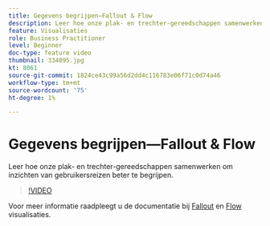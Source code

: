 ```yaml
---
title: Gegevens begrijpen—Fallout & Flow
description: Leer hoe onze plak- en trechter-gereedschappen samenwerken om inzichten van gebruikersreizen beter te begrijpen.
feature: Visualisaties
role: Business Practitioner
level: Beginner
doc-type: feature video
thumbnail: 334095.jpg
kt: 8061
source-git-commit: 1824ce43c99a56d2dd4c116783e06f71c0d74a46
workflow-type: tm+mt
source-wordcount: '75'
ht-degree: 1%

---
```



# Gegevens begrijpen—Fallout &amp; Flow

Leer hoe onze plak- en trechter-gereedschappen samenwerken om inzichten van gebruikersreizen beter te begrijpen.

>[!VIDEO](https://video.tv.adobe.com/v/334095/?quality=12&learn=on)

Voor meer informatie raadpleegt u de documentatie bij [Fallout](https://experienceleague.adobe.com/docs/analytics/analyze/analysis-workspace/visualizations/fallout/fallout-flow.html?lang=en) en [Flow](https://experienceleague.adobe.com/docs/analytics/analyze/analysis-workspace/visualizations/flow/flow.html?lang=en) visualisaties.

